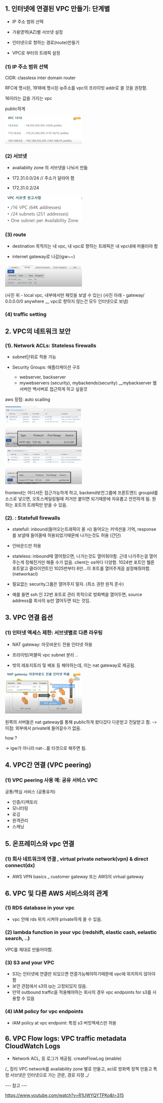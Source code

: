 ## 1. 인터넷에 연결된 VPC 만들기: 단계별

- IP 주소 범위 선택

- 가용영역(AZ)별 서브넷 설정

- 인터넷으로 향하는 경로(route)만들기

- VPC로 부터의 트래픽 설정

### (1) IP 주소 범위 선택

CIDR: classless inter domain router

RFC에 명시된, 1918에 명시된 ip주소를 vpc의 프라이빗 addr로 쓸 것을 권장함.

16이라는 값을 가지는 vpc

public하게

<img src="./img/1.png" width="50%" />

### (2) 서브넷

- avaliablity zone 의 서브넷을 나눠서 만듦

- 172.31.0.0/24 // 주소가 달라야 함
- 172.31.0.2/24

<img src="./img/2.png"  width="50%" />

### (3) route

- destination 목적지는 내 vpc, 내 vpc로 향하는 트래픽은 내 vpc내에 머물러야 함

- internet gateway로 나감(igw~~)

<img src="./img/3.png"  width="50%" />

(사진 위 - local vpc, 내부에서만 패킷을 보낼 수 있는)
(사진 아래 - gateway/ 0.0.0.0/0 anywhere \_\_ vpc로 향하지 않는건 모두 인터넷으로 보냄)

### (4) traffic setting

## 2. VPC의 네트워크 보안

### (1). Network ACLs: Stateless firewalls

- subnet단위로 적용 가능

- Security Groups: 애플리케이션 구조

  - webserver, backserver
  - mywebservers (security), mybackends(security) \_\_mybackserver 웹서버만 백서버로 접근하게 하고 싶을것

aws 장점: auto scailing

<img src="./img/4.png"  width="50%" /> 

<img src="./img/5.png"  width="50%" /> 

frontend는 어디서든 접근가능하게 하고, backend보안그룹에 프론트엔드 groupid를 소스로 넣으면, 오토스케일링될때 저거만 붙이면 되기때문에 자유롭고 안전하게 됨.
원하는 포트의 트래픽만 받을 수 있음.

### (2). : Statefull firewalls

- statefull: inbound(들어오는트래픽이 올 시) 들어오는 커넥션을 기억, response를 보낼때 들어올때 허용되었기때문에 나가는것도 허용 (간단)
- 인바운드만 허용

- stateless: inbound때 열어줬으면, 나가는것도 열어줘야함. 근데 나가주는걸 열어주는게 정해진거만 해줄 수가 없음. client는 os마다 다양함. 1024번 포트인 웰론 포트말고 클라이언트인 1025번부터 6만...이 포트를 열어주게끔 설정해줘야함. (networkacl)

- 필요없는 security그룹은 열어주지 말자. (최소 권한 원칙 준수)

- 예를 들면 ssh 인 22번 포트로 관리 목적으로 방화벽을 열어두면, source address를 회사의 ip만 열어두면 되는 것임.

## 3. VPC 연결 옵션

### (1) 인터넷 엑세스 제한: 서브넷별로 다른 라우팅

- NAT gateway: 아웃바운드 전용 인터넷 허용

- 프라이빗/퍼블릭 vpc subnet 분리 ..

- 밖의 레포지토리 및 배포 등 해야하는데, 이는 nat gateway로 제공됨.

<img src="./img/6.png"  width="50%" />

왼쪽의 서버들은 nat gateway를 통해 public하게 왔다갔다 다운받고 전달받고 함.
-> 이점: 외부에서 private에 들어갈수가 없음.

how ?

-> igw가 아니라 nat-..를 타겟으로 해주면 됨.

## 4. VPC간 연결 (VPC peering)

### (1) VPC peering 사용 예: 공유 서비스 VPC

공통/핵심 서비스 (공통유저)

- 인증/디렉토리
- 모니터링
- 로깅
- 원격관리
- 스캐닝

## 5. 온프레미스와 vpc 연결

### (1) 회사 네트워크에 연결 , virtual private network(vpn) & direct connect(dx)

- AWS VPN basics \_ customer gateway 또는 AWS의 virtual gateway

## 6. VPC 및 다른 AWS 서비스와의 관계

### (1) RDS database in your vpc

- vpc 안에 rds 위치 시켜야 private하게 쓸 수 있음.

### (2) lambda function in your vpc (redshift, elastic cash, eelastic search, ..)

VPC를 제대로 만들어야함.

### (3) S3 and your VPC

- S3는 인터넷에 연결만 되있으면 연결가능해야하기때문에 vpc에 위치하지 않아야함
- 보안 관점에서 s3의 ip는 고정되있지 않음.
- 만약 outbound traffic을 적용해야하는 회사의 경우 vpc endpoints for s3를 사용할 수 있음

### (4) IAM policy for vpc endpoints

- IAM policy at vpc endpoint: 특정 s3 버킷엑세스만 허용

## 6. VPC Flow logs: VPC traffic metadata CloudWatch Logs

- Network ACL, 등 로그가 제공됨. createFlowLog (enable)

/_
정리
VPC network를 availability zone 별로 만들고, acl로 방화벽 정책 만들고
특정 서브넷은 인터넷으로 가는 관문, 경로 지정
_/

--- 참고 ---

https://www.youtube.com/watch?v=R1UWYQYTPKo&t=315
